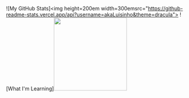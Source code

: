 ![My GitHub Stats]<img height=200em width=300emsrc="https://github-readme-stats.vercel.app/api?username=akaLuisinho&theme=dracula">
![What I'm Learning]<img height=200em width=200em src="https://github-readme-stats.vercel.app/api/top-langs/?username=akaLuisinho&theme=dracula">
